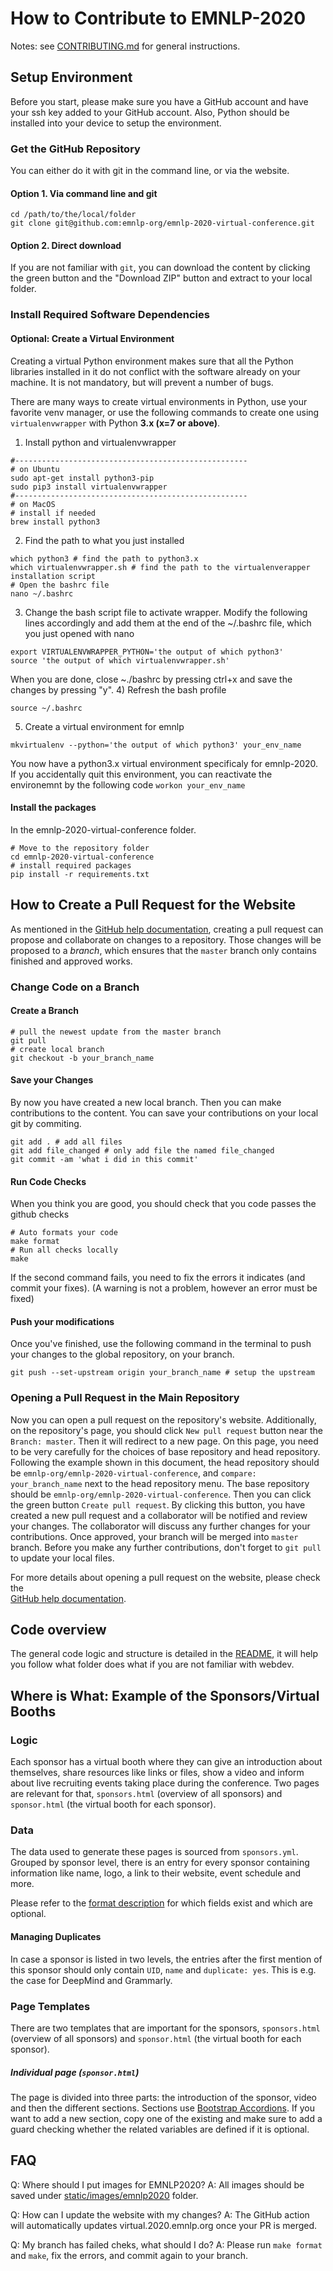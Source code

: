 # How to Contribute to EMNLP-2020

Notes: see [CONTRIBUTING.md](./CONTRIBUTING.md) for general instructions.

## Setup Environment

Before you start, please make sure you have a GitHub account and have your ssh key added to your GitHub account. Also, 
Python should be installed into your device to setup the environment.

### Get the GitHub Repository
You can either do it with git in the command line, or via the website.

#### Option 1. Via command line and git
```shell
cd /path/to/the/local/folder
git clone git@github.com:emnlp-org/emnlp-2020-virtual-conference.git
```

#### Option 2. Direct download
If you are not familiar with ```git```, you can download the content by clicking the green button and the "Download ZIP"
 button and extract to your local folder.

### Install Required Software Dependencies

#### Optional: Create a Virtual Environment
Creating a virtual Python environment makes sure that all the Python libraries installed in it do not conflict with the 
software already on your machine. It is not mandatory, but will prevent a number of bugs.

There are many ways to create virtual environments in Python, use your favorite venv manager, or use the following 
commands to create one using ```virtualenvwrapper``` with Python **3.x (x=7 or above)**.

1) Install python and virtualenvwrapper
```shell
#----------------------------------------------------
# on Ubuntu
sudo apt-get install python3-pip
sudo pip3 install virtualenvwrapper
#----------------------------------------------------
# on MacOS
# install if needed
brew install python3
```

2) Find the path to what you just installed
```shell
which python3 # find the path to python3.x
which virtualenvwrapper.sh # find the path to the virtualenverapper installation script
# Open the bashrc file
nano ~/.bashrc
```
3) Change the bash script file to activate wrapper. 
Modify the following lines accordingly and add them at the end of the ~/.bashrc file, which you just opened with nano
```shell
export VIRTUALENVWRAPPER_PYTHON='the output of which python3'
source 'the output of which virtualenvwrapper.sh'
```
When you are done, close ~./bashrc by pressing ctrl+x and save the changes by pressing "y".
4) Refresh the bash profile
```shell
source ~/.bashrc
```
5) Create a virtual environment for emnlp
```shell
mkvirtualenv --python='the output of which python3' your_env_name
```
You now have a python3.x virtual environment specificaly for emnlp-2020. If you accidentally quit this environment, you 
can reactivate the environemnt by the following code `workon your_env_name`

#### Install the packages
In the emnlp-2020-virtual-conference folder.

```shell
# Move to the repository folder
cd emnlp-2020-virtual-conference
# install required packages
pip install -r requirements.txt
```

## How to Create a Pull Request for the Website

As mentioned in the [GitHub help documentation](https://help.github.com/en/github/collaborating-with-issues-and-pull-requests/creating-a-pull-request),
creating a pull request can propose and collaborate on changes to a repository. Those changes will be proposed to a *branch*, 
which ensures that the ```master``` branch only contains finished and approved works. 


### Change Code on a Branch 
#### Create a Branch
```shell
# pull the newest update from the master branch
git pull
# create local branch
git checkout -b your_branch_name
```

#### Save your Changes
By now you have created a new local branch. Then you can make contributions to the content. 
You can save your contributions on your local git by commiting.
```shell
git add . # add all files
git add file_changed # only add file the named file_changed
git commit -am 'what i did in this commit'
```

#### Run Code Checks
When you think you are good, you should check that you code passes the github checks
```shell
# Auto formats your code
make format
# Run all checks locally
make
```
If the second command fails, you need to fix the errors it indicates (and commit your fixes). (A warning is not a problem, 
however an error must be fixed)

#### Push your modifications
Once you've finished, use the following command in the terminal to push your changes to the global repository, on your branch.

```shell
git push --set-upstream origin your_branch_name # setup the upstream
```

### Opening a Pull Request in the Main Repository

Now you can open a pull request on the repository's website. Additionally, on the repository's page, you should click 
```New pull request``` button near the ```Branch: master```. Then it will redirect to a new page. On this page, you 
need to be very carefully for the choices of base repository and head repository. Following the example shown in this 
document, the head repository should be ```emnlp-org/emnlp-2020-virtual-conference```, and ```compare: your_branch_name``` 
next to the head repository menu. The base repository should be ```emnlp-org/emnlp-2020-virtual-conference```.  Then you
 can click the green button ```Create pull request```. By clicking this button, you have created a new pull request and a 
 collaborator will be notified and review your changes. The collaborator will discuss any further changes for your 
 contributions. Once approved, your branch will be merged into ```master``` branch. Before you make any further contributions, 
 don't forget to ```git pull``` to update your local files.

For more details about opening a pull request on the website, please check the  
[GitHub help documentation](https://help.github.com/en/github/collaborating-with-issues-and-pull-requests/creating-a-pull-request).

## Code overview
The general code logic and structure is detailed in the 
[README](https://github.com/emnlp-org/emnlp-2020-virtual-conference/blob/master/README.md), it will help you follow what 
folder does what if you are not familiar with webdev.

## Where is What: Example of the Sponsors/Virtual Booths

### Logic
Each sponsor has a virtual booth where they can give an introduction about
themselves, share resources like links or files, show a video and inform
about live recruiting events taking place during the conference. Two pages 
are relevant for that, `sponsors.html` (overview of all sponsors) and
`sponsor.html` (the virtual booth for each sponsor).

### Data
The data used to generate these pages is sourced from `sponsors.yml`. Grouped
by sponsor level, there is an entry for every sponsor containing information
like name, logo, a link to their website, event schedule and more.

Please refer to the [format description](doc/dataformats.md)
for which fields exist and which are optional.

#### Managing Duplicates

In case a sponsor is listed in two levels, the entries after the first mention
of this sponsor  should only contain `UID`, `name` and `duplicate: yes`. This
is e.g. the case for DeepMind and Grammarly.
 
### Page Templates 

There are two templates that are important for the sponsors, `sponsors.html` (overview of all
sponsors) and `sponsor.html` (the virtual booth for each sponsor).

##### Individual page (`sponsor.html`)

The page is divided into three parts: the introduction of the sponsor, video and
then the different sections. Sections use [Bootstrap Accordions](https://getbootstrap.com/docs/4.3/components/collapse/#accordion-example). 
If you want to add a new section, copy one of the existing and make sure to add a guard
checking whether the related variables are defined if it is optional. 

## FAQ

Q: Where should I put images for EMNLP2020?
A: All images should be saved under [static/images/emnlp2020](https://github.com/emnlp-org/emnlp-2020-virtual-conference/pull/114/files/static/images/emnlp2020) folder.


Q: How can I update the website with my changes?
A: The GitHub action will automatically updates virtual.2020.emnlp.org once your PR is merged.

Q: My branch has failed cheks, what should I do?
A: Please run `make format` and `make`, fix the errors, and commit again to your branch.

